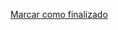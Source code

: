 <a onclick="test()" href="https://fx-learning.mgait.services/finish/services-systemctl" target="_parent" class="btn primary-btn">Marcar como finalizado</a>
